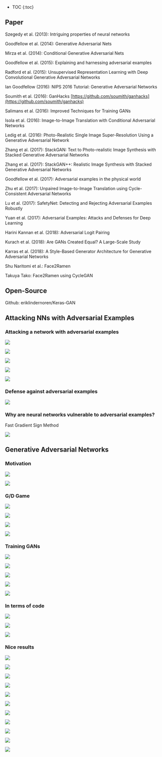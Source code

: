 * TOC
{:toc}

## Paper

Szegedy et al. (2013): Intriguing properties of neural networks

Goodfellow et al. (2014): Generative Adversarial Nets

Mirza et al. (2014): Conditional Generative Adversarial Nets

Goodfellow et al. (2015): Explaining and harnessing adversarial examples

Radford et al. (2015): Unsupervised Representation Learning with Deep Convolutional Generative Adversarial Networks

Ian Goodfellow (2016): NIPS 2016 Tutorial: Generative Adversarial Networks

Soumith et al. (2016): GanHacks [https://github.com/soumith/ganhacks](https://github.com/soumith/ganhacks)

Salimans et al. (2016): Improved Techniques for Training GANs

Isola et al. (2016): Image-to-Image Translation with Conditional Adversarial Networks

Ledig et al. (2016): Photo-Realistic Single Image Super-Resolution Using a Generative Adversarial Network

Zhang et al. (2017): StackGAN: Text to Photo-realistic Image Synthesis with Stacked Generative Adversarial Networks

Zhang et al. (2017): StackGAN++: Realistic Image Synthesis with Stacked Generative Adversarial Networks

Goodfellow et al. (2017): Adversarial examples in the physical world

Zhu et al. (2017): Unpaired Image-to-Image Translation using Cycle-Consistent Adversarial Networks

Lu et al. (2017): SafetyNet: Detecting and Rejecting Adversarial Examples Robustly

Yuan et al. (2017): Adversarial Examples: Attacks and Defenses for Deep Learning

Harini Kannan et al. (2018): Adversarial Logit Pairing

Kurach et al. (2018): Are GANs Created Equal? A Large-Scale Study

Karras et al. (2018): A Style-Based Generator Architecture for Generative Adversarial Networks

Shu Naritomi et al.: Face2Ramen

Takuya Tako: Face2Ramen using CycleGAN

## Open-Source

Github: eriklindernoren/Keras-GAN

## Attacking NNs with Adversarial Examples

### Attacking a network with adversarial examples

![](Images/4-04.png)

![](Images/4-05.png)

![](Images/4-06.png)

![](Images/4-07.png)

![](Images/4-08.png)

### Defense against adversarial examples

![](Images/4-10.png)

### Why are neural networks vulnerable to adversarial examples?

Fast Gradient Sign Method

![](Images/4-12.png)

## Generative Adversarial Networks

### Motivation

![](Images/4-13.png)

![](Images/4-14.png)

### G/D Game

![](Images/4-16.png)

![](Images/4-17.png)

![](Images/4-18.png)

![](Images/4-19.png)

### Training GANs

![](Images/4-21.png)

![](Images/4-22.png)

![](Images/4-23.png)

![](Images/4-24.png)

![](Images/4-25.png)

### In terms of code

![](Images/4-27.png)

![](Images/4-28.png)

![](Images/4-29.png)

### Nice results

![](Images/4-31.png)

![](Images/4-32.png)

![](Images/4-33.png)

![](Images/4-34.png)

![](Images/4-35.png)

![](Images/4-36.png)

![](Images/4-37.png)

![](Images/4-38.png)

![](Images/4-39.png)

![](Images/4-40.png)

![](Images/4-43.png)
